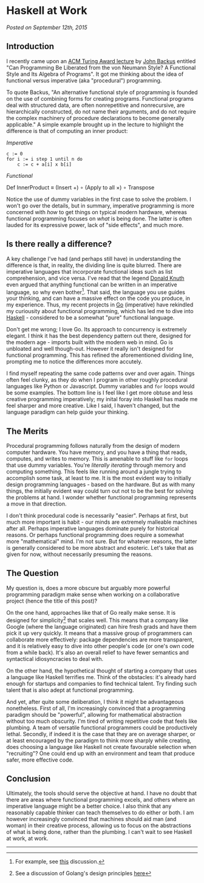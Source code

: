 

# Haskell at Work


_Posted on September 12th, 2015_


## Introduction

I recently came upon an [ACM Turing Award lecture](https://web.stanford.edu/class/cs242/readings/backus.pdf) by [John Backus](https://en.wikipedia.org/wiki/John_Backus) entitled "Can Programming Be Liberated from the von
Neumann Style? A Functional Style and Its Algebra of Programs". It got me thinking
about the idea of functional versus imperative (aka "procedural") programming.

To quote Backus, "An alternative functional style of programming is
founded on the use of combining forms for creating
programs. Functional programs deal with structured
data, are often nonrepetitive and nonrecursive, are hierarchically
constructed, do not name their arguments, and
do not require the complex machinery of procedure
declarations to become generally applicable." A simple example brought up in the lecture to highlight the difference is that of computing an inner product:

_Imperative_

	c := 0
	for i := i step 1 until n do
		c := c + a[i] x b[i]

_Functional_


Def InnerProduct $\equiv$
	(Insert +) $\circ$ (Apply to all $\times$) $\circ$ Transpose

Notice the use of dummy variables in the first case to solve the problem.
I won't go over the details, but in summary, imperative programming is more
concerned with _how_ to get things on typical modern hardware, whereas functional
programming focuses on _what_ is being done. The latter is often lauded for its
expressive power, lack of "side effects", and much more.

## Is there really a difference?

A key challenge I've had (and perhaps still have) in understanding the difference is that, in reality, the dividing line is quite blurred. There are imperative languages that incorporate functional ideas such as list comprehension, and vice versa. I've read that the legend [Donald Knuth](https://en.wikipedia.org/wiki/Donald_Knuth) even argued that anything functional can be written in an imperative language, so why even bother[^1]. That said, the language you use guides your thinking, and can have a massive effect on the code you produce, in my experience. Thus, my recent projects in [Go](https://en.wikipedia.org/wiki/Go_(programming_language)) (imperative) have rekindled my curiousity about functional programming, which has led me to dive into [Haskell](https://en.wikipedia.org/wiki/Haskell_(programming_language)) - considered to be a somewhat "pure" functional language.

Don't get me wrong; I love Go. Its approach to concurrency is extremely elegant. I think it has the best dependency pattern out there, designed for the modern age - imports built with the modern web in mind. Go is unbloated and well though-out. However it really isn't designed for functional programming. This has refined the aforementioned dividing line, prompting me to notice the differences more accutely.

I find myself repeating the same code patterns over and over again. Things often feel clunky, as they do when I program in other roughly procedural languages like Python or Javascript. Dummy variables and `for` loops would be some examples. The bottom line is I feel like I get more obtuse and less creative programming imperatively; my inital foray into Haskell has made me feel sharper and more creative. Like I said, I haven't changed, but the language paradigm can help guide your thinking.

## The Merits

Procedural programming follows naturally from the design of modern computer hardware. You have memory, and you have a thing that reads, computes, and writes to memory. This is amenable to stuff like `for` loops that use dummy variables. You're _literally iterating_ through memory and computing something. This feels like running around a jungle trying to accomplish some task, at least to me. It is the most evident way to initially design programming languages - based on the hardware. But as with many things, the initially evident way could turn out not to be the best for solving the problems at hand. I wonder whether functional programming represents a move in that direction.

I don't think procedural code is necessarily "easier". Perhaps at first, but much more important is habit - our minds are extremely malleable machines after all. Perhaps imperative languages dominate purely for historical reasons. Or perhaps functional programming does require a somewhat more "mathematical" mind. I'm not sure. But for whatever reasons, the latter is generally considered to be more abstract and esoteric. Let's take that as given for now, without necessarily presuming the reasons.

## The Question

My question is, does a more obscure but arguably more powerful programming paradigm make sense when working on a collaborative project (hence the title of this post)?

On the one hand, approaches like that of Go really make sense. It is designed for simplicity[^2] that scales well. This means that a company like Google (where the language originated) can hire fresh grads and have them pick it up very quickly. It means that a massive group of programmers can collaborate more effectively: package dependencies are more transparent, and it is relatively easy to dive into other people's code (or one's own code from a while back). It's also an overall relief to have fewer semantics and syntactical idiosyncracies to deal with.

On the other hand, the hypothetical thought of starting a company that uses a language like Haskell terrifies me. Think of the obstacles: it's already hard enough for startups and companies to find technical talent. Try finding such talent that is also adept at functional programming.

And yet, after quite some deliberation, I think it might be advantageous nonetheless. First of all, I'm increasingly convinced that a programming paradigm should be "powerful", allowing for mathematical abstraction without too much obscurity. I'm tired of writing repetitive code that feels like plumbing. A team of versatile functional programmers could be productively lethal. Secondly, if indeed it is the case that they are on average sharper, or at least encouraged by the paradigm to think more sharply while creating, does choosing a language like Haskell not create favourable selection when "recruiting"? One could end up with an environment and team that produce safer, more effective code.

## Conclusion

Ultimately, the tools should serve the objective at hand. I have no doubt that there are areas where functional programming excels, and others where an imperative language might be a better choice. I also think that any reasonably capable thinker can teach themselves to do either or both. I am however increasingly convinced that machines should aid man (and woman) in their creative process, allowing us to focus on the abstractions of what is being done, rather than the plumbing. I can't wait to see Haskell at work, at work.





-------

[^1]: For example, see [this](https://news.ycombinator.com/item?id=7775036) discussion.
[^2]: See a discussion of Golang's design principles [here](https://golang.org/doc/faq#principles)

